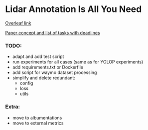 # Lidar Annotation Is All You Need

[Overleaf link](https://www.overleaf.com/1696216323nwdndpcgrhwx) 

[Paper concept and list of tasks with deadlines](https://evocargo.atlassian.net/wiki/spaces/PER/pages/717815826/-+Lidar+data+is+all+you+need+for+2d+road+segmentation)

### TODO:
* adapt and add test script
* run experiments for all cases (same as for YOLOP experiments)
* add requirements.txt or Dockerfile
* add script for waymo dataset processing
* simplify and delete redundant:
    * config
    * loss
    * utils


### Extra:
* move to albumentations 
* move to external metrics 